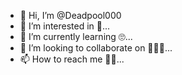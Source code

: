 - 👋 Hi, I’m @Deadpool000
- 👀 I’m interested in 🥲...
- 🌱 I’m currently learning 🙄...
- 💞️ I’m looking to collaborate on 🙅🏻‍♂️...
- 📫 How to reach me 🙅🏻...

<!---
Deadpool000/Deadpool000 is a ✨ special ✨ repository because its `README.md` (this file) appears on your GitHub profile.
You can click the Preview link to take a look at your changes.
--->
